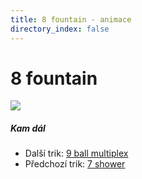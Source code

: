 ```yaml
---
title: 8 fountain - animace
directory_index: false
---
```


# 8 fountain

![](/animace/img/8-fountain.gif)

##### Kam dál

- Další trik: [9 ball multiplex](9-ball-multiplex.html "Další trik 9 ball multiplex")
- Předchozí trik: [7 shower](7-shower.html "Předchozí trik 7 shower")


